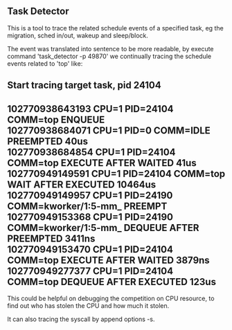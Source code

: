 Task Detector
------

This is a tool to trace the related schedule events of a specified task, eg the migration, sched in/out, wakeup and sleep/block.

The event was translated into sentence to be more readable, by execute command 'task_detector -p 49870' we continually tracing the schedule events related to 'top' like:


Start tracing target task, pid 24104
----------------------------
102770938643193            CPU=1      PID=24104  COMM=top                 ENQUEUE                                               
102770938684071            CPU=1      PID=0      COMM=IDLE                PREEMPTED                            40us             
102770938684854            CPU=1      PID=24104  COMM=top                 EXECUTE AFTER WAITED                 41us             
102770949149591            CPU=1      PID=24104  COMM=top                 WAIT AFTER EXECUTED                  10464us          
102770949149957            CPU=1      PID=24190  COMM=kworker/1:5-mm_     PREEMPT                                               
102770949153368            CPU=1      PID=24190  COMM=kworker/1:5-mm_     DEQUEUE AFTER PREEMPTED              3411ns           
102770949153470            CPU=1      PID=24104  COMM=top                 EXECUTE AFTER WAITED                 3879ns           
102770949277377            CPU=1      PID=24104  COMM=top                 DEQUEUE AFTER EXECUTED               123us    
----------------------------

This could be helpful on debugging the competition on CPU resource, to find out who has stolen the CPU and how much it stolen.

It can also tracing the syscall by append options -s.
